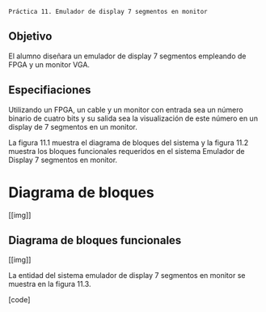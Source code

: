```
Práctica 11. Emulador de display 7 segmentos en monitor
```

## Objetivo

El alumno diseñara un emulador de display 7 segmentos empleando de FPGA y un monitor VGA.

## Especifiaciones

Utilizando un FPGA, un cable y un monitor con entrada  sea un número binario de cuatro bits y su salida sea la visualización de este número en un display de 7 segmentos en un monitor.

La figura 11.1 muestra el diagrama de bloques del sistema y la figura 11.2 muestra los bloques funcionales requeridos en el sistema Emulador de Display 7 segmentos en monitor.

# Diagrama de bloques

[[img]]

## Diagrama de bloques funcionales

[[img]]

La entidad del sistema emulador de display 7 segmentos en monitor se muestra en la figura 11.3.

[code]